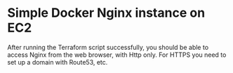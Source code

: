 # Simple Docker Nginx instance on EC2

After running the Terraform script successfully, you should be able to access Nginx from the web browser, with Http only. For HTTPS you need to set up a domain with Route53, etc.